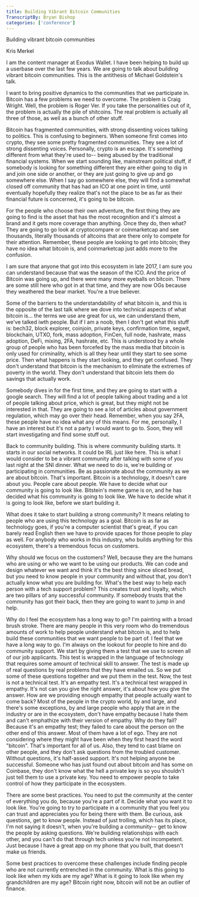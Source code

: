 ```yaml
---
title: Building Vibrant Bitcoin Communities
TranscriptBy: Bryan Bishop
categories: ['conference']
---
```


Building vibrant bitcoin communities

Kris Merkel

I am the content manager at Exodus Wallet. I have been helping to build up a userbase over the last few years. We are going to talk about building vibrant bitcoin communities. This is the antithesis of Michael Goldstein's talk.

I want to bring positive dynamics to the communities that we participate in. Bitcoin has a few problems we need to overcome. The problem is Craig Wright. Well, the problem is Roger Ver. If you take the personalities out of it, the problem is actually the pile of shitcoins. The real problem is actually all three of those, as well as a bunch of other stuff.

Bitcoin has fragmented communities, with strong dissenting voices talking to politics. This is confusing to beginners. When someone first comes into crypto, they see some pretty fragmented communities. They see a lot of strong dissenting voices. Personally, crypto is an escape. It's something different from what they're used to-- being abused by the traditional financial systems. When we start sounding like, mainstream political stuff, if somebody is looking for something different they are either going to dig in and join one side or another, or they are just going to give up and go somewhere else. When I say go somewhere else, they will find a somewhat closed off community that has had an ICO at one point in time, until eventually hopefully they realize that's not the place to be as far as their financial future is concerned, it's going to be bitcoin.

For the people who choose their own adventure, the first thing they are going to find is the asset that has the most recognition and it's almost a brand and it gets more coverage than anything. Once they do, then what? They are going to go look at cryptocompare or coinmarketcap and see thousands, literally thousands of altcoins that are there only to compete for their attention. Remember, these people are looking to get into bitcoin; they have no idea what bitcoin is, and coinmarketcap just adds more to the confusion.

I am sure that anyone that got into this ecosystem in late 2017, I am sure you can understand because that was the season of the ICO. And the price of Bitcoin was going up, and there were many more eyeballs on bitcoin. There are some still here who got in at that time, and they are now OGs because they weathered the bear market. You're a true believer.

Some of the barriers to the understandability of what bitcoin is, and this is the opposite of the last talk where we dove into technical aspects of what bitcoin is... the terms we use are great for us, we can understand them, we've talked iwth people. But if I am a noob, then I don't get what this stuff is: bech32, block explorer, coinjoin, private keys, confirmation time, segwit, blockchain, UTXO, fork, mass adoption, FinCen, full node, hashrate, mass adoption, DeFi, mixing, 2FA, hashrate, etc. This is understood by a whole group of people who has been forcefed by the mass media that bitcoin is only used for criminality, which is all they hear until they start to see some price. Then what happens is they start looking, and they get confused. They don't understand that bitcoin is the mechanism to eliminate the extremes of poverty in the world. They don't understand that bitcoin lets them do savings that actually work.

Somebody dives in for the first time, and they are going to start with a google search. They will find a lot of people talking about trading and a lot of people talking about price, which is great, but they might not be interested in that. They are going to see a lot of articles about government regulation, which may go over their head. Remember, when you say 2FA, these people have no idea what any of this means. For me, personally, I have an interest but it's not a party I would want to go to. Soon, they will start investigating and find some stuff out.

Back to community building. This is where community building starts. It starts in our social networks. It could be IRL just like here. This is what I would consider to be a vibrant community after talking with some of you last night at the SNI dinner. What we need to do is, we're building or participating in communities. Be as passionate about the community as we are about bitcoin. That's important. Bitcoin is a technology, it doesn't care about you. People care about people. We have to decide what our community is going to look like. Bitstein's meme game is on, and he has decided what his community is going to look like. We have to decide what it is going to look like, before we start building it.

What does it take to start building a strong community? It means relating to people who are using this technology as a goal. Bitcoin is as far as technology goes, if you're a computer scientist that's great, if you can barely read English then we have to provide spaces for those people to play as well. For anybody who works in this industry, who builds anything for this ecosystem, there's a tremendous focus on customers.

Why should we focus on the customers? Well, because they are the humans who are using or who we want to be using our products. We can code and design whatever we want and think it's the best thing since sliced bread, but you need to know people in your community and without that, you don't actually know what you are building for. What's the best way to help each person with a tech support problem? This creates trust and loyalty, which are two pillars of any successful community. If somebody trusts that the community has got their back, then they are going to want to jump in and help.

Why do I feel the ecosystem has a long way to go? I'm painting with a broad brush stroke. There are many people in this very room who do tremendous amounts of work to help people understand what bitcoin is, and to help build these communities that we want people to be part of. I feel that we have a long way to go. I'm always on the lookout for people to hire and do community support. We start by giving them a test that we use to screen all of our job applicants. This test is wrapped in the language of technology that requires some amount of technical skill to answer. The test is made up of real questions by real problems that they have emailed us. So we put some of these questions together and we put them in the test. Now, the test is not a technical test. It's an empathy test. It's a technical test wrapped in empathy. It's not can you give the right answer, it's about how you give the answer. How are we providing enough empathy that people actually want to come back? Most of the people in the crypto world, by and large, and there's some exceptions, by and large people who apply that are in the industry or are in the ecosystem, don't have empathy because I hate them and can't emphathize with their version of empathy. Why do they fail? Because it's an empathy test; they failed to care about the person on the other end of this answer. Most of them have a lot of ego. They are not considering where they might have been when they first heard the word "bitcoin". That's important for all of us. Also, they tend to cast blame on other people, and they don't ask questions from the troubled customer. Without questions, it's half-assed support. It's not helping anyone be successful. Someone who has just found out about bitcoin and has some on Coinbase, they don't know what the hell a private key is so you shouldn't just tell them to use a private key. You need to empower people to take control of how they participate in the ecosystem.

There are some best practices. You need to put the community at the center of everything you do, because you're a part of it. Decide what you want it to look like. You're going to try to participate in a community that you feel you can trust and appreciates you for being there with them. Be curious, ask questions, get to know people.  Instead of just trolling, which has its place, I'm not saying it doesn't, when you're building a community-- get to know the people by asking questions. We're building relationships with each other, and you can't do that through tech unless you're not incompetent. Just because I have a great app on my phone that you built, that doesn't make us friends.

Some best practices to overcome these challenges include finding people who are not currently entrenched in the community. What is this going to look like when my kids are my age? What is it going to look like when my grandchildren are my age? Bitcoin right now, bitcoin will not be an outlier of finance.


